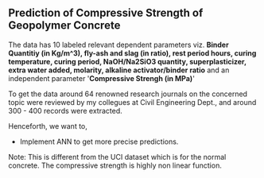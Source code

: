 ## Prediction of Compressive Strength of Geopolymer Concrete

The data has 10 labeled relevant dependent parameters viz. **Binder Quantitiy (in Kg/m^3), fly-ash and slag (in ratio), rest period hours, curing temperature, curing period, NaOH/Na2SiO3 quantity, superplasticizer,  extra water added, molarity, alkaline activator/binder ratio** and an independent parameter '**Compressive Strengh (in MPa)**'

To get the data around 64 renowned research journals on the concerned topic were reviewed by my collegues at Civil Engineering Dept., and around 300 - 400 records were extracted.

Henceforth, we want to,
- Implement ANN to get more precise predictions.

Note: This is different from the UCI dataset which is for the normal concrete. The compressive strength is highly non linear function.
